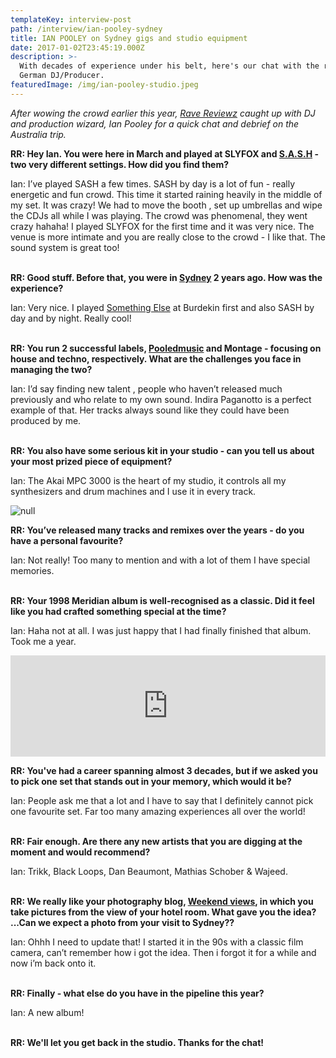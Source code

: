 ```yaml
---
templateKey: interview-post
path: /interview/ian-pooley-sydney
title: IAN POOLEY on Sydney gigs and studio equipment
date: 2017-01-02T23:45:19.000Z
description: >-
  With decades of experience under his belt, here's our chat with the revered
  German DJ/Producer.
featuredImage: /img/ian-pooley-studio.jpeg
---
```

_After wowing the crowd earlier this year, [Rave Reviewz](https://magazine.ravereviewz.net) caught up with DJ and production wizard, Ian Pooley for a quick chat and debrief on the Australia trip._

**RR: Hey Ian. You were here in March and played at SLYFOX and [S.A.S.H](https://magazine.ravereviewz.net/interview/kerry-wallace) - two very different settings. How did you find them?**

Ian: I’ve played SASH a few times. SASH by day is a lot of fun - really energetic and fun crowd. This time it started raining heavily in the middle of my set. It was crazy! We had to move the booth , set up umbrellas and wipe the CDJs all while I was playing. The crowd was phenomenal, they went crazy hahaha! I played SLYFOX for the first time and it was very nice. The venue is more intimate and you are really close to the crowd - I like that. The sound system is great too! 
<br><br>

**RR: Good stuff. Before that, you were in [Sydney](https://www.ravereviewz.net/Events-Location/Sydney) 2 years ago. How was the experience?**

Ian: Very nice. I played [Something Else](https://ravereviewz.net.au/interview/alex-dimitr%C3%B6ff-something-else) at Burdekin first and also SASH by day and by night. Really cool!
<br><br>

**RR: You run 2 successful labels, [Pooledmusic](https://www.facebook.com/Pooledmusic) and Montage - focusing on house and techno, respectively. What are the challenges you face in managing the two?**

Ian: I’d say finding new talent , people who haven’t released much previously and who relate to my own sound. Indira Paganotto is a perfect example of that. Her tracks always sound like they could have been produced by me.
<br><br>

**RR: You also have some serious kit in your studio - can you tell us about your most prized piece of equipment?**

Ian: The Akai MPC 3000 is the heart of my studio, it controls all my synthesizers and drum machines and I use it in every track.

![null](/img/ian-pooley.jpg)

**RR: You’ve released many tracks and remixes over the years - do you have a personal favourite?**

Ian: Not really! Too many to mention and with a lot of them I have special memories.
<br><br>

**RR: Your 1998 Meridian album is well-recognised as a classic. Did it feel like you had crafted something special at the time?**

Ian: Haha not at all. I was just happy that I had finally finished that album. Took me a year.

<iframe src="https://embed.beatport.com/?id=8052127&type=track" width="100%" height="162" frameborder="0" scrolling="no" style="max-width:600px;"></iframe>

**RR: You've had a career spanning almost 3 decades, but if we asked you to pick one set that stands out in your memory, which would it be?**

Ian: People ask me that a lot and I have to say that I definitely cannot pick one favourite set. Far too many amazing experiences all over the world!
<br><br>

**RR: Fair enough. Are there any new artists that you are digging at the moment and would recommend?**

Ian: Trikk, Black Loops, Dan Beaumont, Mathias Schober & Wajeed.
<br><br>

**RR: We really like your photography blog, [Weekend views](http://weekendviews.tumblr.com/), in which you take pictures from the view of your hotel room. What gave you the idea? ...Can we expect a photo from your visit to Sydney??**

Ian: Ohhh I need to update that! I started it in the 90s with a classic film camera, can’t remember how i got the idea. Then i forgot it for a while and now i’m back onto it.
<br><br>

**RR: Finally - what else do you have in the pipeline this year?**

Ian: A new album!
<br><br>

**RR: We'll let you get back in the studio. Thanks for the chat!**
